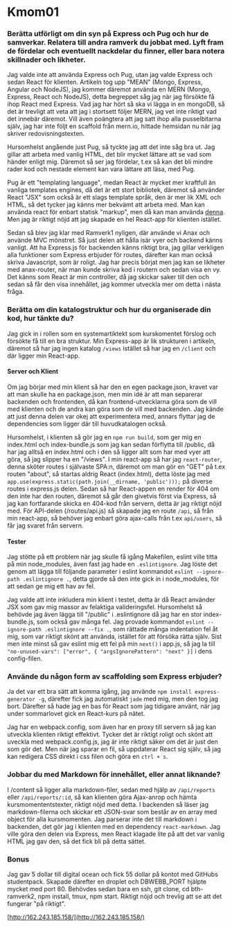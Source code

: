 # Kmom01

### Berätta utförligt om din syn på Express och Pug och hur de samverkar. Relatera till andra ramverk du jobbat med. Lyft fram de fördelar och eventuellt nackdelar du finner, eller bara notera skillnader och likheter.

Jag valde inte att använda Express och Pug, utan jag valde Express och sedan React för klienten.
Artikeln tog upp "MEAN" (Mongo, Express, Angular och NodeJS), jag kommer däremot använda en MERN (Mongo, Express, React och NodeJS),
detta begreppet såg jag när jag försökte få ihop React med Express. Vad jag har hört så ska vi lägga in en mongoDB, så det är trevligt
att veta att jag i stortsett följer MERN, jag vet inte riktigt vad det innebär däremot. Vill även poängtera att jag satt ihop alla pusselbitarna själv, jag
har inte följt en scaffold från mern.io, hittade hemsidan nu när jag skriver redovisningstexten.

Hursomhelst angående just Pug, så tyckte jag att det inte såg bra ut. Jag gillar att
arbeta med vanlig HTML, det blir mycket lättare att se vad som händer enligt mig. Däremot så
ser jag fördelar, t.ex så kan det bli mindre rader kod och nestade element kan vara lättare att läsa, med Pug.

Pug är ett "templating language", medan React är mycket mer kraftfull än vanliga templates engines, då det är ett stort
bibliotek, däremot så använder React "JSX" som också är ett slags template språk,
den är mer lik XML och HTML, så det tycker jag känns mer bekvämt att arbeta med. Man kan använda react för enbart
statisk "markup", men då kan man använda [denna](https://github.com/reactjs/express-react-views). Men jag är riktigt
nöjd att jag skapade en hel React-app för klienten istället.

Sedan så blev jag klar med Ramverk1 nyligen, där använde vi Anax och använde MVC mönstret. Så just delen
att hålla isär vyer och backend känns vanligt. Att ha Express.js för backenden känns riktigt bra, jag gillar verkligen
alla funktioner som Express erbjuder för routes, därefter kan man också skriva Javascript, som är roligt. Jag har precis
börjat men jag kan se likheter med anax-router, när man kunde skriva kod i routern och sedan visa en vy. Det känns som
React är min controller, då jag skickar saker till den och sedan så får den visa innehållet, jag kommer utveckla mer om detta i nästa
fråga.


### Berätta om din katalogstruktur och hur du organiserade din kod, hur tänkte du?

Jag gick in i rollen som en systemartiktekt som kurskomentet förslog och försökte få till en bra struktur.
Min Express-app är lik strukturen i artikeln, däremot så har jag ingen katalog `/views` istället så har jag en
`/client` och där ligger min React-app.

#### Server och Klient
Om jag börjar med min klient så har den en egen package.json, kravet var att man skulle ha en package.json,
men min idé är att man separerar backenden och frontenden, då kan frontend-utvecklarna göra som de vill
med klienten och de andra kan göra som de vill med backenden. Jag kände att just denna delen var okej att experimentera med, annars flyttar jag
de dependencies som ligger där till huvudkatalogen också.

Hursomhelst, i klienten så gör jag en `npm run build`, som ger mig en index.html och index-bundle.js som jag kan sedan förflytta till /public, då har jag alltså en
index.html och i den så ligger allt som har med vyer att göra, så jag slipper ha en "/views". I min react-app
så har jag `react-router`, denna sköter routes i självaste SPA:n, däremot om man gör en "GET" på t.ex routen "about",
så startas aldrig React (index.html), detta löste jag med `app.use(express.static(path.join(__dirname, 'public')));` på diverse routes i express.js delen.
Sedan så har React-appen en render för 404 om den inte har den routen, däremot så går den givetvis först via Express, så jag kan fortfarande
skicka en 404-kod från servern, detta är jag riktigt nöjd med. För API-delen (/routes/api.js) så skapade jag en route `/api`, så från min react-app, så behöver
jag enbart göra ajax-calls från t.ex `api/users`, så får jag svaret från servern.

#### Tester
Jag stötte på ett problem när jag skulle få igång Makefilen, eslint ville titta på min node_modules, även
fast jag hade en `.eslintignore`. Jag löste det genom att lägga till följande parameter i eslint kommandot
`eslint --ignore-path .eslintignore .`, detta gjorde så den inte gick in i node_modules, för att sedan ge mig ett hav av fel.

Jag valde att inte inkludera min klient i testet, detta är då React använder JSX som gav mig massor av felaktiga
valideringsfel. Hursomhelst så behövde jag även lägga till "/public" i .eslintignore då jag har en stor index-bundle.js, som också gav många fel.
Jag provade kommandot `eslint --ignore-path .eslintignore --fix .`, som rättade många indentation fel åt mig, som var riktigt skönt att använda, istället för att försöka rätta själv.
Sist men inte minst så gav eslint mig ett fel på min `next()` i app.js, så jag la till `"no-unused-vars": ["error", { "argsIgnorePattern": "next" }]` i dens config-filen.

### Använde du någon form av scaffolding som Express erbjuder?

Ja det var ett bra sätt att komma igång, jag använde `npm install express-generator -g`, därefter fick jag
automatiskt `jade` med mig, men den tog jag bort. Därefter så hade jag en bas för React som jag tidigare använt, när
jag under sommarlovet gick en React-kurs på nätet.

Jag har en webpack.config, som även har en proxy till servern så jag kan utveckla klienten riktigt effektivt.
Tycker det är riktigt roligt och skönt att uveckla med webpack.config.js, jag är inte riktigt säker om det är just den som
gör det. Men när jag sparar en fil, så uppdaterar React sig själv, så jag kan redigera CSS direkt i css filen och göra en `ctrl + s`.


### Jobbar du med Markdown för innehållet, eller annat liknande?

I /content så ligger alla markdown-filer, sedan med hjälp av `/api/reports` eller `/api/reports/:id`, så
kan klienten göra Ajax-anrop och hämta kursmomententstexter, riktigt nöjd med detta. I backenden så läser jag
markdown-filerna och skickar ett JSON-svar som består av en array med object för alla kursmomenten. Jag parserar inte
det till markdown i backenden, det gör jag i klienten med en dependency `react-markdown`. Jag ville göra den delen via
Express, men React klagade lite på att det var vanlig HTML jag gav den, så det fick bli på detta sättet.


### Bonus

Jag gav 5 dollar till digital ocean och fick 55 dollar på kontot med GitHubs studentpack. Skapade därefter en droplet och
DBWEBB_PORT hjälpte mycket med port 80. Behövdes sedan bara en ssh, git clone, cd bth-ramverk2, npm install, tmux, npm start. Riktigt nöjd och
trevlig att se att det fungerar "på riktigt".

[http://162.243.185.158/](http://162.243.185.158/)
